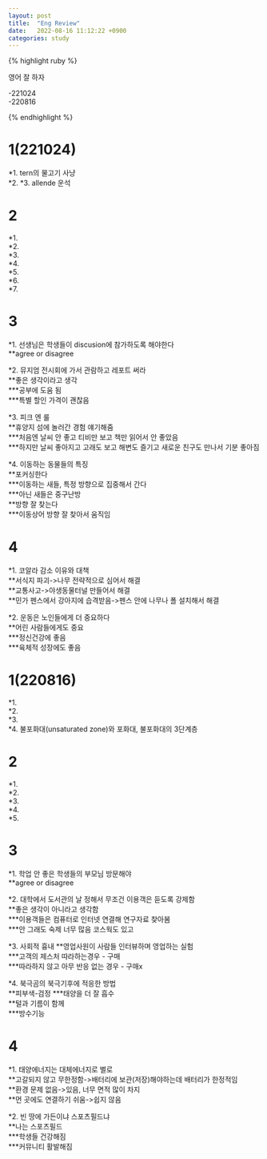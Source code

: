 ```yaml
---
layout: post
title:  "Eng Review"
date:   2022-08-16 11:12:22 +0900
categories: study
---
```





{% highlight ruby %}


영어 잘 하자  

-221024  
-220816  


{% endhighlight %}



# 1(221024)  
*1. tern의 물고기 사냥  
*2. 
*3. allende 운석  


# 2  
*1.  
*2.  
*3.  
*4.  
*5.  
*6.  
*7.  


# 3   
*1. 선생님은 학생들이 discusion에 참가하도록 해야한다  
**agree or disagree  


*2. 뮤지엄 전시회에 가서 관람하고 레포트 써라  
**좋은 생각이라고 생각  
***공부에 도움 됨  
***특별 할인 가격이 괜찮음  


*3. 피크 엔 룰  
**휴양지 섬에 놀러간 경험 얘기해줌  
***처음엔 날씨 안 좋고 티비만 보고 책만 읽어서 안 좋았음  
***하지만 날씨 좋아지고 고래도 보고 해변도 즐기고 새로운 친구도 만나서 기분 좋아짐  


*4. 이동하는 동물들의 특징  
**포커싱한다  
***이동하는 새들, 특정 방향으로 집중해서 간다  
***아닌 새들은 중구난방  
**방향 잘 찾는다  
***이동상어 방향 잘 찾아서 움직임  


# 4  
*1. 코알라 감소 이유와 대책  
**서식지 파괴->나무 전략적으로 심어서 해결    
**교통사고->야생동물터널 만들어서 해결    
**민가 펜스에서 강아지에 습격받음->펜스 안에 나무나 폴 설치해서 해결    


*2. 운동은 노인들에게 더 중요하다  
**어린 사람들에게도 중요  
***정신건강에 좋음  
***육체적 성장에도 좋음  

# 1(220816)
*1.  
*2.  
*3.  
*4. 불포화대(unsaturated zone)와 포화대, 불포화대의 3단계층  


# 2
*1.  
*2.  
*3.  
*4.  
*5.  



# 3
*1. 학업 안 좋은 학생들의 부모님 방문해야  
**agree or disagree  


*2. 대학에서 도서관의 날 정해서 무조건 이용객은 듣도록 강제함  
**좋은 생각이 아니라고 생각함  
***이용객들은 컴퓨터로 인터넷 연결해 연구자료 찾아봄  
***안 그래도 숙제 너무 많음 코스웍도 있고  



*3. 사회적 흉내
**영업사원이 사람들 인터뷰하며 영업하는 실험    
***고객의 제스처 따라하는경우 - 구매  
***따라하지 않고 아무 반응 없는 경우 - 구매x  


*4. 북극곰의 북극기후에 적응한 방법  
**피부색-검정 
***태양을 더 잘 흡수  
**털과 기름이 함께    
***방수기능  





# 4
*1. 태양에너지는 대체에너지로 별로  
**고갈되지 않고 무한정함->배터리에 보관(저장)해야하는데 배터리가 한정적임  
**환경 문제 없음->있음, 너무 면적 많이 차지  
**먼 곳에도 연결하기 쉬움->쉽지 않음  


*2. 빈 땅에 가든이냐 스포츠필드냐  
**나는 스포츠필드  
***학생들 건강해짐  
***커뮤니티 활발해짐  
